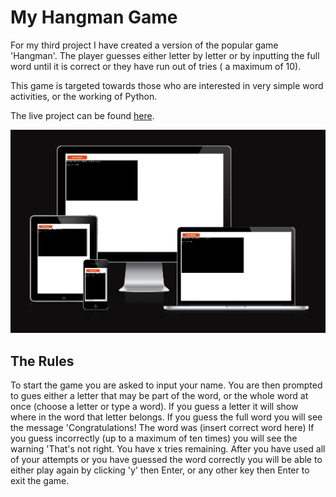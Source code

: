 # My Hangman Game

For my third project I have created a version of the popular game 'Hangman'. The player guesses either letter by letter or by inputting the full word until it is correct or they have run out of tries ( a maximum of 10).

This game is targeted towards those who are interested in very simple word activities, or the working of Python.

The live project can be found [here](https://project3--hangman-4b777c3fbb05.herokuapp.com/).

![Am I Responsive](documentation/AmIResponsive.png)

## The Rules

To start the game you are asked to input your name.
You are then prompted to gues either a letter that may be part of the word, or the whole word at once (choose a letter or type a word).
If you guess a letter it will show where in the word that letter belongs. If you guess the full word you will see the message 'Congratulations! The word was (insert correct word here)
If you guess incorrectly (up to a maximum of ten times) you will see the warning 'That's not right. You have x tries remaining. After you have used all of your attempts or you have guessed the word correctly you will be able to either play again by clicking 'y' then Enter, or any other key then Enter to exit the game.



